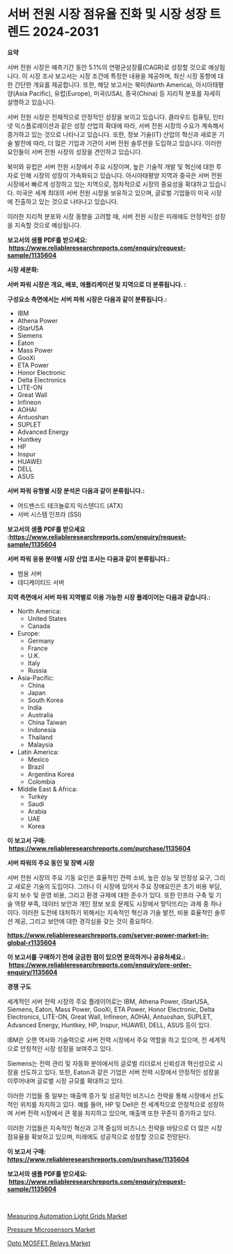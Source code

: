 <p><h1>서버 전원 시장 점유율 진화 및 시장 성장 트렌드 2024-2031</h1></p><p><strong>요약</strong></p>
<p><p>서버 전원 시장은 예측기간 동안 5.1%의 연평균성장률(CAGR)로 성장할 것으로 예상됩니다. 이 시장 조사 보고서는 시장 조건에 특정한 내용을 제공하며, 최신 시장 동향에 대한 간단한 개요를 제공합니다. 또한, 해당 보고서는 북미(North America), 아시아태평양(Asia Pacific), 유럽(Europe), 미국(USA), 중국(China) 등 지리적 분포를 자세히 설명하고 있습니다.</p><p>서버 전원 시장은 전체적으로 안정적인 성장을 보이고 있습니다. 클라우드 컴퓨팅, 인터넷 익스플로레이션과 같은 성장 산업의 확대에 따라, 서버 전원 시장의 수요가 계속해서 증가하고 있는 것으로 나타나고 있습니다. 또한, 정보 기술(IT) 산업의 혁신과 새로운 기술 발전에 따라, 더 많은 기업과 기관이 서버 전원 솔루션을 도입하고 있습니다. 이러한 요인들이 서버 전원 시장의 성장을 견인하고 있습니다.</p><p>북미와 유럽은 서버 전원 시장에서 주요 시장이며, 높은 기술적 개발 및 혁신에 대한 투자로 인해 시장의 성장이 가속화되고 있습니다. 아시아태평양 지역과 중국은 서버 전원 시장에서 빠르게 성장하고 있는 지역으로, 점차적으로 시장의 중요성을 확대하고 있습니다. 미국은 세계 최대의 서버 전원 시장을 보유하고 있으며, 글로벌 기업들이 미국 시장에 진출하고 있는 것으로 나타나고 있습니다. </p><p>이러한 지리적 분포와 시장 동향을 고려할 때, 서버 전원 시장은 미래에도 안정적인 성장을 지속할 것으로 예상됩니다.</p></p>
<p><strong>보고서의 샘플 PDF를 받으세요: &nbsp;<a href="https://www.reliableresearchreports.com/enquiry/request-sample/1135604">https://www.reliableresearchreports.com/enquiry/request-sample/1135604</a></strong></p>
<p><strong>시장 세분화:</strong></p>
<p><strong> 서버 파워 시장은 개요, 배포, 애플리케이션 및 지역으로 더 분류됩니다. :</strong></p>
<p><strong>구성요소 측면에서는 서버 파워 시장은 다음과 같이 분류됩니다.:</strong></p>
<p><ul><li>IBM</li><li>Athena Power</li><li>iStarUSA</li><li>Siemens</li><li>Eaton</li><li>Mass Power</li><li>GooXi</li><li>ETA Power</li><li>Honor Electronic</li><li>Delta Electronics</li><li>LITE-ON</li><li>Great Wall</li><li>Infineon</li><li>AOHAI</li><li>Antuoshan</li><li>SUPLET</li><li>Advanced Energy</li><li>Huntkey</li><li>HP</li><li>Inspur</li><li>HUAWEI</li><li>DELL</li><li>ASUS</li></ul></p>
<p><strong> 서버 파워 유형별 시장 분석은 다음과 같이 분류됩니다.:</strong></p>
<p><ul><li>어드밴스드 테크놀로지 익스텐디드 (ATX)</li><li>서버 시스템 인프라 (SSI)</li></ul></p>
<p><strong>보고서의 샘플 PDF를 받으세요 :<a href="https://www.reliableresearchreports.com/enquiry/request-sample/1135604">https://www.reliableresearchreports.com/enquiry/request-sample/1135604</a></strong></p>
<p><strong> 서버 파워 응용 분야별 시장 산업 조사는 다음과 같이 분류됩니다.:</strong></p>
<p><ul><li>범용 서버</li><li>데디케이티드 서버</li></ul></p>
<p><strong>지역 측면에서 서버 파워 지역별로 이용 가능한 시장 플레이어는 다음과 같습니다.:</strong></p>
<p><ul>
    <li>
        North America:
        <ul>
            <li>United States</li>
            <li>Canada</li>
        </ul>
    </li>
    <li>
        Europe:
        <ul>
            <li>Germany</li>
            <li>France</li>
            <li>U.K.</li>
            <li>Italy</li>
            <li>Russia</li>
        </ul>
    </li>
    <li>
        Asia-Pacific:
        <ul>
            <li>China</li>
            <li>Japan</li>
            <li>South Korea</li>
            <li>India</li>
            <li>Australia</li>
            <li>China Taiwan</li>
            <li>Indonesia</li>
            <li>Thailand</li>
            <li>Malaysia</li>
        </ul>
    </li>
    <li>
        Latin America:
        <ul>
            <li>Mexico</li>
            <li>Brazil</li>
            <li>Argentina Korea</li>
            <li>Colombia</li>
        </ul>
    </li>
    <li>
        Middle East & Africa:
        <ul>
            <li>Turkey</li>
            <li>Saudi</li>
            <li>Arabia</li>
            <li>UAE</li>
            <li>Korea</li>
        </ul>
    </li>
    </ul></p>
<p><strong>이 보고서 구매: &nbsp;<a href="https://www.reliableresearchreports.com/purchase/1135604">https://www.reliableresearchreports.com/purchase/1135604</a></strong></p>
<p><strong>서버 파워의 주요 동인 및 장벽 시장</strong></p>
<p><p>서버 전원 시장의 주요 기동 요인은 효율적인 전력 소비, 높은 성능 및 안정성 요구, 그리고 새로운 기술의 도입이다. 그러나 이 시장에 있어서 주요 장애요인은 초기 비용 부담, 유지 보수 및 운영 비용, 그리고 환경 규제에 대한 준수가 있다. 또한 인프라 구축 및 기술 역량 부족, 데이터 보안과 개인 정보 보호 문제도 시장에서 맞닥뜨리는 과제 중 하나이다. 이러한 도전에 대처하기 위해서는 지속적인 혁신과 기술 발전, 비용 효율적인 솔루션 제공, 그리고 보안에 대한 경각심을 갖는 것이 중요하다.</p></p>
<p><strong><a href="https://www.reliableresearchreports.com/server-power-market-in-global-r1135604">https://www.reliableresearchreports.com/server-power-market-in-global-r1135604</a></strong></p>
<p><strong>이 보고서를 구매하기 전에 궁금한 점이 있으면 문의하거나 공유하세요.: &nbsp;<a href="https://www.reliableresearchreports.com/enquiry/pre-order-enquiry/1135604">https://www.reliableresearchreports.com/enquiry/pre-order-enquiry/1135604</a></strong></p>
<p><strong>경쟁 구도</strong></p>
<p><p>세계적인 서버 전력 시장의 주요 플레이어로는 IBM, Athena Power, iStarUSA, Siemens, Eaton, Mass Power, GooXi, ETA Power, Honor Electronic, Delta Electronics, LITE-ON, Great Wall, Infineon, AOHAI, Antuoshan, SUPLET, Advanced Energy, Huntkey, HP, Inspur, HUAWEI, DELL, ASUS 등이 있다. </p><p>IBM은 오랜 역사와 기술력으로 서버 전력 시장에서 주요 역할을 하고 있으며, 전 세계적으로 안정적인 시장 성장을 보여주고 있다.</p><p>Siemens는 전력 관리 및 자동화 분야에서의 글로벌 리더로서 신뢰성과 혁신성으로 시장을 선도하고 있다. 또한, Eaton과 같은 기업은 서버 전력 시장에서 안정적인 성장을 이루어내며 글로벌 시장 규모를 확대하고 있다.</p><p>이러한 기업들 중 일부는 매출액 증가 및 성공적인 비즈니스 전략을 통해 시장에서 선도적인 위치를 차지하고 있다. 예를 들어, HP 및 Dell은 전 세계적으로 안정적으로 성장하며 서버 전력 시장에서 큰 몫을 차지하고 있으며, 매출액 또한 꾸준히 증가하고 있다.</p><p>이러한 기업들은 지속적인 혁신과 고객 중심의 비즈니스 전략을 바탕으로 더 많은 시장 점유율을 확보하고 있으며, 미래에도 성공적으로 성장할 것으로 전망된다.</p></p>
<p><strong>이 보고서 구매: &nbsp; <a href="https://www.reliableresearchreports.com/purchase/1135604">https://www.reliableresearchreports.com/purchase/1135604</a></strong></p>
<p><strong>보고서의 샘플 PDF를 받으세요: &nbsp;<a href="https://www.reliableresearchreports.com/enquiry/request-sample/1135604">https://www.reliableresearchreports.com/enquiry/request-sample/1135604</a></strong><strong></strong></p>
<p>&nbsp;</p>
<p><p><a href="https://www.linkedin.com/pulse/measuring-automation-light-grids-market-furnishes-information-liruf?trackingId=FTLS2WmiFBZ3t%2FDOFJWawA%3D%3D">Measuring Automation Light Grids Market</a></p><p><a href="https://www.linkedin.com/pulse/pressure-microsensors-market-research-report-its-history-forecast-hoztc?trackingId=6q4DKEKuo0SsoWTMpDVI9w%3D%3D">Pressure Microsensors Market</a></p><p><a href="https://www.linkedin.com/pulse/opto-mosfet-relays-market-exploring-share-trends-future-growth-43uhc?trackingId=iRRvPIzaZeFuHLPiSfWUEw%3D%3D">Opto MOSFET Relays Market</a></p></p>